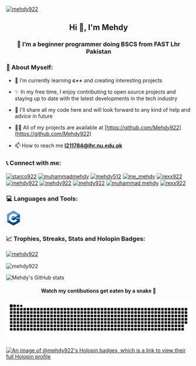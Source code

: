 <p align="left"> <a href="https://github.com/ryo-ma/github-profile-trophy"><img src="https://github.com/sourabmaity/sourabmaity/blob/main/header_.png" alt="mehdy922" /></a> </p>

<h2 align="center">Hi 👋, I'm Mehdy</h1>

<h3 align="center">👀 I’m a beginner programmer doing BSCS from FAST Lhr Pakistan</h3>

<h3 align="left">🐛 About Myself:</h3>

- 🌱 I’m currently learning **c++** and creating interesting projects

- ✨ In my free time, I enjoy contributing to open source projects and staying up to date with the latest developments in the tech industry

- 💞️ I'll share all my code here and will look forward to any kind of help and advice in future

- 👨‍💻 All of my projects are available at [https://github.com/Mehdy922](https://github.com/Mehdy922)

- 📫 How to reach me **l211784@lhr.nu.edu.pk**

<h3 align="left">📞 Connect with me:</h3>
<p align="left">
<a href="https://twitter.com/starco922" target="blank"><img align="center" src="https://raw.githubusercontent.com/rahuldkjain/github-profile-readme-generator/master/src/images/icons/Social/twitter.svg" alt="starco922" height="30" width="40" /></a>
<a href="https://linkedin.com/in/muhammadmehdy" target="blank"><img align="center" src="https://raw.githubusercontent.com/rahuldkjain/github-profile-readme-generator/master/src/images/icons/Social/linked-in-alt.svg" alt="muhammadmehdy" height="30" width="40" /></a>
<a href="https://fb.com/mehdy512" target="blank"><img align="center" src="https://raw.githubusercontent.com/rahuldkjain/github-profile-readme-generator/master/src/images/icons/Social/facebook.svg" alt="mehdy512" height="30" width="40" /></a>
<a href="https://instagram.com/me_mehdy" target="blank"><img align="center" src="https://raw.githubusercontent.com/rahuldkjain/github-profile-readme-generator/master/src/images/icons/Social/instagram.svg" alt="me_mehdy" height="30" width="40" /></a>
<a href="https://www.codechef.com/users/rexx922" target="blank"><img align="center" src="https://cdn.jsdelivr.net/npm/simple-icons@3.1.0/icons/codechef.svg" alt="rexx922" height="30" width="40" /></a>
<a href="https://www.hackerrank.com/mehdy922" target="blank"><img align="center" src="https://raw.githubusercontent.com/rahuldkjain/github-profile-readme-generator/master/src/images/icons/Social/hackerrank.svg" alt="mehdy922" height="30" width="40" /></a>
<a href="https://codeforces.com/profile/mehdy922" target="blank"><img align="center" src="https://raw.githubusercontent.com/rahuldkjain/github-profile-readme-generator/master/src/images/icons/Social/codeforces.svg" alt="mehdy922" height="30" width="40" /></a>
<a href="https://www.leetcode.com/mehdy922" target="blank"><img align="center" src="https://raw.githubusercontent.com/rahuldkjain/github-profile-readme-generator/master/src/images/icons/Social/leet-code.svg" alt="mehdy922" height="30" width="40" /></a>
<a href="https://www.hackerearth.com/muhammad mehdy" target="blank"><img align="center" src="https://raw.githubusercontent.com/rahuldkjain/github-profile-readme-generator/master/src/images/icons/Social/hackerearth.svg" alt="muhammad mehdy" height="30" width="40" /></a>
<a href="https://www.topcoder.com/members/rexx922" target="blank"><img align="center" src="https://raw.githubusercontent.com/rahuldkjain/github-profile-readme-generator/master/src/images/icons/Social/topcoder.svg" alt="rexx922" height="30" width="40" /></a>
</p>

<h3 align="left">💻 Languages and Tools:</h3>
<p align="left"> <a href="https://www.w3schools.com/cpp/" target="_blank" rel="noreferrer"> <img src="https://raw.githubusercontent.com/devicons/devicon/master/icons/cplusplus/cplusplus-original.svg" alt="cplusplus" width="40" height="40"/> </a> </p>


<h3 align="left">📈 Trophies, Streaks, Stats and Holopin Badges:</h3>

<p align="left"> <a href="https://github.com/ryo-ma/github-profile-trophy"><img src="https://github-profile-trophy.vercel.app/?username=Mehdy922&theme=apprentice" alt="mehdy922" /></a> </p>

<p><img align="center" src="https://github-readme-streak-stats.herokuapp.com/?user=mehdy922&theme=dark" alt="mehdy922" /></p>


![Mehdy's GitHub stats](https://github-readme-stats.vercel.app/api?username=Mehdy922&show_icons=true&theme=dark)

<h4 align="middle">Watch my contibutions get eaten by a snake 	🐍</h4>

![snake gif](https://github.com/Mehdy922/Mehdy922/blob/output/github-contribution-grid-snake.svg)

[![An image of @mehdy922's Holopin badges, which is a link to view their full Holopin profile](https://holopin.me/mehdy922)](https://holopin.io/@mehdy922)
